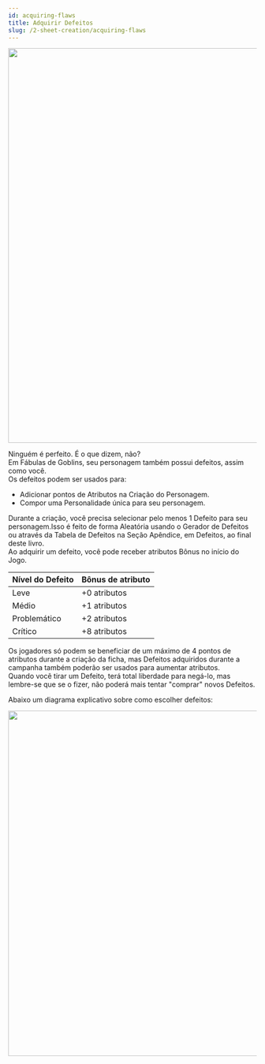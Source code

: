 ```yaml
---
id: acquiring-flaws
title: Adquirir Defeitos
slug: /2-sheet-creation/acquiring-flaws
---
```


<img src="https://fabulas-e-goblins-book.s3-us-west-2.amazonaws.com/criando-seu-personagem/adquirir-defeitos-01.png" width="800"/>


Ninguém é perfeito. É o que dizem, não?<br/>
Em Fábulas de Goblins, seu personagem também possui defeitos, assim como você.<br/>
Os defeitos podem ser usados para:

- Adicionar pontos de Atributos na Criação do Personagem.
- Compor uma Personalidade única para seu personagem.

Durante a criação, você precisa selecionar pelo menos 1 Defeito para seu personagem.Isso é feito de forma Aleatória usando o Gerador de Defeitos ou através da Tabela de Defeitos na Seção Apêndice, em Defeitos, ao final deste livro.<br/>
Ao adquirir um defeito, você pode receber atributos Bônus no início do Jogo.

<table>
  <thead>
  <tr>
    <th>
     Nível do Defeito
      </th>
    <th>
     Bônus de atributo
      </th>
    </tr>
    </thead>
  
  <tbody>
  <tr>
    <td>
      Leve
      </td>
    <td>
      +0 atributos
      </td>
    </tr>
   <tr>
    <td>
      Médio
      </td>
    <td>
      +1 atributos
      </td>
    </tr>
  <tr>
    <td>
      Problemático
      </td>
    <td>
      +2 atributos
      </td>
    </tr>
  <tr>
    <td>
      Crítico
      </td>
    <td>
      +8 atributos
      </td>
    </tr>
    </tbody>
  </table>
  
Os jogadores só podem se beneficiar de um máximo de 4 pontos de atributos durante a criação da ficha, mas Defeitos adquiridos durante a campanha também poderão ser usados para aumentar atributos.<br/>
Quando você tirar um Defeito, terá total liberdade para negá-lo, mas lembre-se que se o fizer, não poderá mais tentar "comprar" novos Defeitos.

Abaixo um diagrama explicativo sobre como escolher defeitos:

<img src="https://fabulas-e-goblins-book.s3-us-west-2.amazonaws.com/criando-seu-personagem/adquirir-defeitos-02.png" width="700"/>
